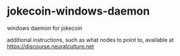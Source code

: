 # jokecoin-windows-daemon
windows daemon for jokecoin

additional instructions, such as what nodes to point to, available at https://discourse.neuralculture.net
